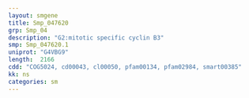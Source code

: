 ```yaml
---
layout: smgene
title: Smp_047620
grp: Smp_04
description: "G2:mitotic specific cyclin B3"
smp: Smp_047620.1
uniprot: "G4VBG9"
length:  2166
cdd: "COG5024, cd00043, cl00050, pfam00134, pfam02984, smart00385"
kk: ns
categories: sm
---
```

